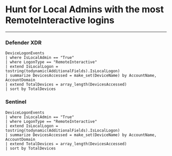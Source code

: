 # Hunt for Local Admins with the most RemoteInteractive logins
----
### Defender XDR

```
DeviceLogonEvents
| where IsLocalAdmin == "True"
| where LogonType == "RemoteInteractive"
| extend IsLocalLogon = tostring(todynamic(AdditionalFields).IsLocalLogon)
| summarize DevicesAccessed = make_set(DeviceName) by AccountName, AccountDomain
| extend TotalDevices = array_length(DevicesAccessed)
| sort by TotalDevices
```
### Sentinel
```
DeviceLogonEvents
| where IsLocalAdmin == "True"
| where LogonType == "RemoteInteractive"
| extend IsLocalLogon = tostring(todynamic(AdditionalFields).IsLocalLogon)
| summarize DevicesAccessed = make_set(DeviceName) by AccountName, AccountDomain
| extend TotalDevices = array_length(DevicesAccessed)
| sort by TotalDevices
```



